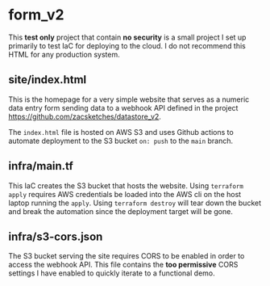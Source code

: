 # form_v2

This **test only** project that contain **no security** is a small project I set up primarily to test IaC for deploying to the cloud.  I do not recommend this HTML for any production system.

## site/index.html
This is the homepage for a very simple website that serves as a numeric data entry form sending data to a webhook API defined in the project https://github.com/zacsketches/datastore_v2.

The `index.html` file is hosted on AWS S3 and uses Github actions to automate deployment to the S3 bucket `on: push` to the `main` branch. 

## infra/main.tf
This IaC creates the S3 bucket that hosts the website. Using `terraform apply` requires AWS credentials be loaded into the AWS cli on the host laptop running the `apply`. Using `terraform destroy` will tear down the bucket and break the automation since the deployment target will be gone.

## infra/s3-cors.json
The S3 bucket serving the site requires CORS to be enabled in order to access the webhook API. This file contains the **too permissive** CORS settings I have enabled to quickly iterate to a functional demo.
